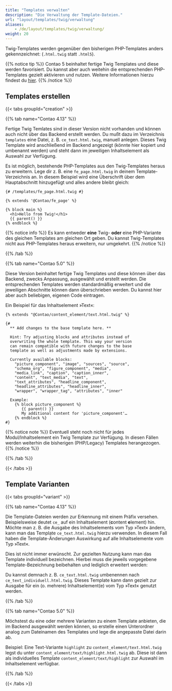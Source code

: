 ```yaml
---
title: "Templates verwalten"
description: "Die Verwaltung der Template-Dateien."
url: "layout/templates/twig/verwaltung"
aliases:
    - /de/layout/templates/twig/verwaltung/
weight: 20
---
```



Twig-Templates werden gegenüber den bisherigen PHP-Templates anders gekennzeichnet: (`.html.twig` statt `.html5`).

{{% notice tip %}}
Contao 5 beinhaltet fertige Twig Templates und diese werden favorisiert. Du kannst aber auch weitehin die entsprechenden PHP-Templates gezielt
aktivieren und nutzen. Weitere Informationen hierzu findest du [hier](https://github.com/contao/contao/blob/5.x/UPGRADE.md#content-elements).
{{% /notice %}}


## Templates erstellen

{{< tabs groupId="creation" >}}

{{% tab name="Contao 4.13" %}}

Fertige Twig Temlates sind in dieser Version nicht vorhanden und können auch nicht über das Backend erstellt werden. Du mußt dazu 
im Verzeichnis `templates` eine Datei, z. B. `ce_text.html.twig`, manuell anlegen. Dieses Twig Template wird anschließend im Backend
angezeigt (könnte hier kopiert und umbenannt werden) und steht dann im jeweiligen Inhaltselement als Auswahl zur Verfügung.

Es ist möglich, bestehende PHP-Templates aus den Twig-Templates heraus zu erweitern. Lege dir z. B. eine `fe_page.html.twig` in deinem 
Template-Verzeichnis an. In diesem Beispiel wird eine Überschrift über dem Hauptabschnitt hinzugefügt und alles andere bleibt gleich:

```twig
{# /templates/fe_page.html.twig #}

{% extends '@Contao/fe_page' %}

{% block main %}
  <h1>Hello from Twig!</h1>
  {{ parent() }}
{% endblock %}
```

{{% notice info %}}
Es kann entweder **eine** Twig- **oder** eine PHP-Variante des gleichen Templates am gleichen Ort geben. Du kannst Twig-Templates 
nicht aus PHP-Templates heraus erweitern, nur umgekehrt.
{{% /notice %}}

{{% /tab %}}

{{% tab name="Contao 5.0" %}}

Diese Version beinhaltet fertige Twig Templates und diese können über das Backend, zwecks Anpassung, ausgewählt und erstellt werden. 
Die entsprechenden Templates werden standardmäßig erweitert und die jeweiligen Abschnitte können dann überschrieben werden. 
Du kannst hier aber auch beliebigen, eigenen Code eintragen. 

Ein Beispiel für das Inhaltselement »Text«:

```twig
{% extends "@Contao/content_element/text.html.twig" %}

{#
  ** Add changes to the base template here. **

  Hint: Try adjusting blocks and attributes instead of
  overwriting the whole template. This way your version
  can remain compatible with future changes to the base
  template as well as adjustments made by extensions.

  Currently available blocks:
    "picture_component", "image", "sources", "source",
    "schema_org", "figure_component", "media",
    "media_link", "caption", "caption_inner",
    "content", "text_media", "text",
    "text_attributes", "headline_component",
    "headline_attributes", "headline_inner",
    "wrapper", "wrapper_tag", "attributes", "inner"

  Example:
    {% block picture_component %}
       {{ parent() }}
       My additional content for 'picture_component'…
    {% endblock %}
#}
```

{{% notice note %}}
Eventuell steht noch nicht für jedes Modul/Inhaltselement ein Twig Template zur Verfügung. In diesen Fällen werden weiterhin die 
bisherigen (PHP/Legacy) Templates herangezogen.
{{% /notice %}}

{{% /tab %}}

{{< /tabs >}}


## Template Varianten

{{< tabs groupId="variant" >}}

{{% tab name="Contao 4.13" %}}

Die Template-Dateien werden zur Erkennung mit einem Präfix versehen. Beispielsweise deutet `ce_` auf ein
Inhaltselement (**c**ontent **e**lement) hin. Möchte man z. B. die Ausgabe des Inhaltselements vom Typ »Text« ändern, kann man 
das Template `ce_text.html.twig` hierzu verwenden. In diesem Fall haben die Template-Änderungen Auswirkung auf alle 
Inhaltselemente vom Typ »Text«. 

Dies ist nicht immer erwünscht. Zur gezielten Nutzung kann man das Template individuell bezeichnen. Hierbei muss die 
jeweils vorgegebene Template-Bezeichnung beibehalten und lediglich erweitert werden: 

Du kannst demnach z. B. `ce_text.html.twig` umbenennen nach `ce_text_individuell.html.twig`. Dieses Template kann dann gezielt zur Ausgabe 
für ein (o. mehrere) Inhaltselement(e) vom Typ »Text« genutzt werden.

{{% /tab %}}

{{% tab name="Contao 5.0" %}}

Möchstest du eine oder mehrere Varianten zu einem Template anbieten, die im Backend ausgewählt werden können, so erstelle einen Unterordner analog 
zum Dateinamen des Templates und lege die angepasste Datei darin ab. 

Beispiel: Eine Text-Variante `highlight` zu `content_element/text.html.twig` legst du unter `content_element/text/highlight.html.twig` ab. 
Diese ist dann als individuelles Template `content_element/text/highlight` zur Auswahl im Inhaltselement verfügbar. 

{{% /tab %}}

{{< /tabs >}}